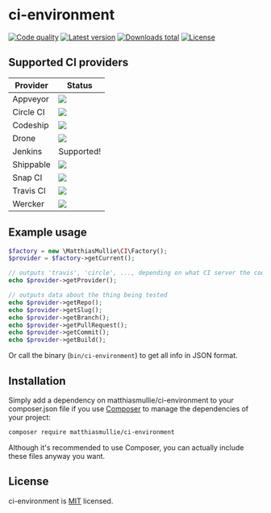 # ci-environment

[![Code quality](http://img.shields.io/scrutinizer/g/matthiasmullie/ci-environment.svg)](https://scrutinizer-ci.com/g/matthiasmullie/ci-environment)
[![Latest version](http://img.shields.io/packagist/v/matthiasmullie/ci-environment.svg)](https://packagist.org/packages/matthiasmullie/ci-environment)
[![Downloads total](http://img.shields.io/packagist/dt/matthiasmullie/ci-environment.svg)](https://packagist.org/packages/matthiasmullie/ci-environment)
[![License](http://img.shields.io/packagist/l/matthiasmullie/ci-environment.svg)](https://github.com/matthiasmullie/ci-environment/blob/master/LICENSE)


## Supported CI providers

Provider | Status
--- | ---
Appveyor | [![](https://ci.appveyor.com/api/projects/status/c4x14o1v81bgodv0?svg=true)](https://ci.appveyor.com/project/matthiasmullie/ci-environment)
Circle CI | [![](https://circleci.com/gh/matthiasmullie/ci-environment.svg?style=svg)](https://circleci.com/gh/matthiasmullie/ci-environment)
Codeship | [![](https://codeship.com/projects/d65fa110-b318-0133-2330-0e52fcdb9711/status?branch=master)](https://codeship.com/projects/133591)
Drone | [![](https://drone.io/github.com/matthiasmullie/ci-environment/status.png)](https://drone.io/github.com/matthiasmullie/ci-environment)
Jenkins | Supported!
Shippable | [![](https://api.shippable.com/projects/56bdaae41895ca447473e35d/badge/master)](https://app.shippable.com/projects/56bdaae41895ca447473e35d)
Snap CI | [![](https://snap-ci.com/matthiasmullie/ci-environment/branch/master/build_image)](https://snap-ci.com/matthiasmullie/ci-environment)
Travis CI | [![](https://api.travis-ci.org/matthiasmullie/ci-environment.svg?branch=master)](https://travis-ci.org/matthiasmullie/ci-environment)
Wercker | [![](https://app.wercker.com/status/28ed29f990ed347f218680c4d08369c8/s)](https://app.wercker.com/project/bykey/28ed29f990ed347f218680c4d08369c8)


## Example usage

```php
$factory = new \MatthiasMullie\CI\Factory();
$provider = $factory->getCurrent();

// outputs 'travis', 'circle', ..., depending on what CI server the code is run
echo $provider->getProvider();

// outputs data about the thing being tested
echo $provider->getRepo();
echo $provider->getSlug();
echo $provider->getBranch();
echo $provider->getPullRequest();
echo $provider->getCommit();
echo $provider->getBuild();
```

Or call the binary (`bin/ci-environment`) to get all info in JSON format.


## Installation

Simply add a dependency on matthiasmullie/ci-environment to your composer.json file
if you use [Composer](https://getcomposer.org/) to manage the dependencies of
your project:

```sh
composer require matthiasmullie/ci-environment
```

Although it's recommended to use Composer, you can actually include these files
anyway you want.


## License

ci-environment is [MIT](http://opensource.org/licenses/MIT) licensed.
